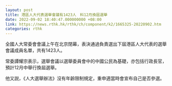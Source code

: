 ```yaml
---
layout: post
title: 港區人大代表選舉會議有1423人　料12月換屆選舉
date: 2022-09-02 18:40:47.000000000 +08:00
link: https://news.rthk.hk/rthk/ch/component/k2/1665325-20220902.htm
categories: rthk
---
```


全國人大常委會會議上午在北京閉幕，表決通過負責選出下屆港區人大代表的選舉會議成員名單，共有1423人。

常委譚耀宗表示，選舉會議以選舉委員會中的中國公民為基礎，亦包括行政長官，預計12月中舉行換屆選舉。

他又説，《人大選舉辦法》沒有年齡限制規定，重申適當時會宣布自己是否參選。
